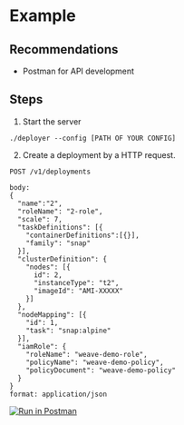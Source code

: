 # Example

## Recommendations

  * Postman for API development

## Steps

1. Start the server

`./deployer --config [PATH OF YOUR CONFIG]`

2. Create a deployment by a HTTP request.
```
POST /v1/deployments

body:
{
  "name":"2",
  "roleName": "2-role",
  "scale": 7,
  "taskDefinitions": [{
    "containerDefinitions":[{}],
    "family": "snap"
  }],
  "clusterDefinition": {
    "nodes": [{
      id": 2,
      "instanceType": "t2",
      "imageId": "AMI-XXXXX"
    }]
  },
  "nodeMapping": [{
    "id": 1,
    "task": "snap:alpine"
  }],
  "iamRole": {
    "roleName": "weave-demo-role",
    "policyName": "weave-demo-policy",
    "policyDocument": "weave-demo-policy"
  }
}
format: application/json
```
[![Run in Postman](https://run.pstmn.io/button.svg)](https://app.getpostman.com/run-collection/6dab7aa89992546aeea7)
